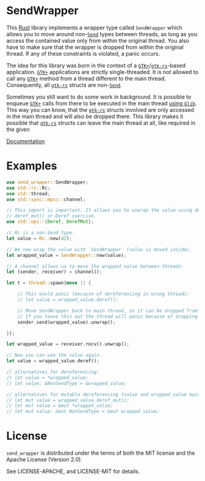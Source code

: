 SendWrapper
===========

This [Rust] library implements a wrapper type called `SendWrapper` which allows you to move around non-[`Send`] types
between threads, as long as you access the contained value only from within the original thread. You also have to
make sure that the wrapper is dropped from within the original thread. If any of these constraints is violated,
a panic occurs.

The idea for this library was born in the context of a [`GTK+`]/[`gtk-rs`]-based application. [`GTK+`] applications
are strictly single-threaded. It is not allowed to call any [`GTK+`] method from a thread different to the main
thread. Consequently, all [`gtk-rs`] structs are non-[`Send`].

Sometimes you still want to do some work in background. It is possible to enqueue [`GTK+`] calls from there to be
executed in the main thread [using `Glib`]. This way you can know, that the [`gtk-rs`] structs involved are only
accessed in the main thread and will also be dropped there. This library makes it possible that [`gtk-rs`] structs
can leave the main thread at all, like required in the given

[Documentation](https://docs.rs/send_wrapper)

# Examples

```rust
use send_wrapper::SendWrapper;
use std::rc::Rc;
use std::thread;
use std::sync::mpsc::channel;

// This import is important. It allows you to unwrap the value using deref(),
// deref_mut() or Deref coercion.
use std::ops::{Deref, DerefMut};

// Rc is a non-Send type.
let value = Rc::new(42);

// We now wrap the value with `SendWrapper` (value is moved inside).
let wrapped_value = SendWrapper::new(value);

// A channel allows us to move the wrapped value between threads.
let (sender, receiver) = channel();

let t = thread::spawn(move || {

	// This would panic (because of dereferencing in wrong thread):
	// let value = wrapped_value.deref();

	// Move SendWrapper back to main thread, so it can be dropped from there.
	// If you leave this out the thread will panic because of dropping from wrong thread.
	sender.send(wrapped_value).unwrap();

});

let wrapped_value = receiver.recv().unwrap();

// Now you can use the value again.
let value = wrapped_value.deref();

// alternatives for dereferencing:
// let value = *wrapped_value;
// let value: &NonSendType = &wrapped_value;

// alternatives for mutable dereferencing (value and wrapped_value must be mutable too, then):
// let mut value = wrapped_value.deref_mut();
// let mut value = &mut *wrapped_value;
// let mut value: &mut NonSendType = &mut wrapped_value;
```

# License

`send_wrapper` is distributed under the terms of both the MIT license and the Apache License (Version 2.0).

See LICENSE-APACHE, and LICENSE-MIT for details.

[Rust]: https://www.rust-lang.org
[`Send`]: https://doc.rust-lang.org/std/marker/trait.Send.html
[`gtk-rs`]: http://gtk-rs.org/
[`GTK+`]: https://www.gtk.org/
[using `Glib`]: http://gtk-rs.org/docs/glib/source/fn.idle_add.html
